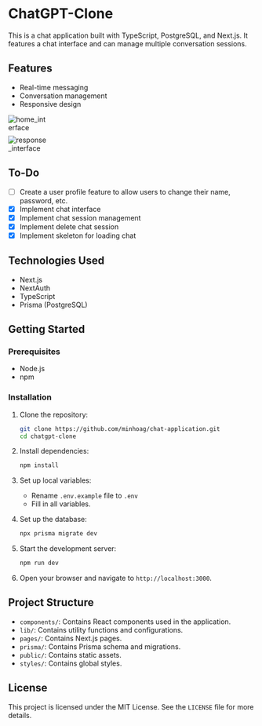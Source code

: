 # ChatGPT-Clone

This is a chat application built with TypeScript, PostgreSQL, and Next.js. It features a chat interface and can manage multiple conversation sessions.

## Features

- Real-time messaging
- Conversation management
- Responsive design

<div style="display: flex; flex-direction: column; gap: 0.5rem; max-width: 5rem">
   <img src="https://i.ibb.co/TkBvDd0/image.png" alt="home_interface">
   <img src="https://i.ibb.co/gTJCg7W/image.png" alt="response_interface">
</div>

## To-Do

- [ ] Create a user profile feature to allow users to change their name, password, etc.
- [x] Implement chat interface
- [x] Implement chat session management
- [x] Implement delete chat session
- [x] Implement skeleton for loading chat

## Technologies Used

- Next.js
- NextAuth
- TypeScript
- Prisma (PostgreSQL)

## Getting Started

### Prerequisites

- Node.js
- npm

### Installation

1. Clone the repository:

   ```bash
   git clone https://github.com/minhoag/chat-application.git
   cd chatgpt-clone
   ```

2. Install dependencies:

   ```bash
   npm install
   ```
   
4. Set up local variables:

   - Rename `.env.example` file to `.env`
   - Fill in all variables.

3. Set up the database:

   ```bash
   npx prisma migrate dev
   ```

4. Start the development server:

   ```bash
   npm run dev
   ```

5. Open your browser and navigate to `http://localhost:3000`.

## Project Structure

- `components/`: Contains React components used in the application.
- `lib/`: Contains utility functions and configurations.
- `pages/`: Contains Next.js pages.
- `prisma/`: Contains Prisma schema and migrations.
- `public/`: Contains static assets.
- `styles/`: Contains global styles.

## License

This project is licensed under the MIT License. See the `LICENSE` file for more details.
